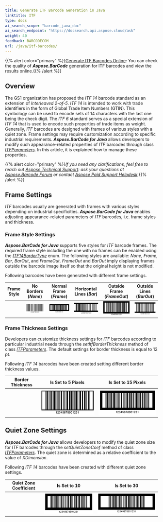 ```yaml
---
title: Generate ITF Barcode Generation in Java
linktitle: ITF
type: docs
ai_search_scope: "barcode_java_doc"
ai_search_endpoint: "https://docsearch.api.aspose.cloud/ask"
weight: 40
feedback: BARCODECOM
url: /java/itf-barcodes/
---
```

{{% alert color="primary" %}}[Generate ITF Barcodes Online](https://products.aspose.app/barcode/generate/itf): You can check the quality of ***Aspose.BarCode*** generation for ITF barcodes and view the results online.{{% /alert %}}

## **Overview**
The GS1 organization has proposed the *ITF 14* barcode standard as an extension of *Interleaved 2-of-5*. *ITF 14* is intended to work with trade identifiers in the form of Global Trade Item Numbers (GTIN). This symbology can be used to encode sets of 14 characters with the last one being the check digit. The *ITF 6* standard serves as a special extension of *ITF 14* that is used to encode such properties of trade items as weight. Generally, *ITF* barcodes are designed with frames of various styles with a quiet zone. Frame settings may require customization according to specific industrial requirements. ***Aspose.BarCode for Java*** allows developers to modify such appearance-related properties of *ITF* barcodes through class [*ITFParameters*](https://reference.aspose.com/barcode/java/com.aspose.barcode.generation/ITFParameters). In this article, it is explained how to manage these properties.
  
{{% alert color="primary" %}}*If you need any clarifications, feel free to reach out [Aspose Technical Support](/barcode/java/technical-support/): ask your questions at [Aspose.Barcode Forum](https://forum.aspose.com/c/barcode/13) or contact [Aspose Paid Support Helpdesk](https://helpdesk.aspose.com/).*{{% /alert %}}

## **Frame Settings**
*ITF* barcodes usually are generated with frames with various styles depending on industrial specificities. ***Aspose.BarCode for Java*** enables adjusting appearance-related parameters of *ITF* barcodes, i.e. frame styles and thickness.
 
### **Frame Style Settings**
***Aspose.BarCode for Java*** supports five styles for *ITF* barcode frames. The required frame style including the one with no frames can be enabled using the [*ITF14BorderType*](https://reference.aspose.com/barcode/java/com.aspose.barcode.generation/ITF14BorderType) enum. The following styles are available: *None*, *Frame*, *Bar*, *BarOut*, and *FrameOut*. *FrameOut* and *BarOut* imply displaying frames outside the barcode image itself so that the original height is not modified. 
  
Following barcodes have been generated with different frame settings. 
  
|Frame Style|No Borders (*None*)|Normal Frame (*Frame*)|Horizontal Lines (*Bar*)|Outside Frame (*FrameOut*)|Outside Lines (*BarOut*)|
| :-: | :-: | :-: | :-: | :-: | :-: |
| |<img src="itf14bordernone.png">|<img src="itf14borderframe.png">|<img src="itf14borderbar.png">|<img src="itf14borderframeout.png">|<img src="itf14borderbarout.png">|
  
<!--The following code sample shows how to manage the frame style for *ITF 14* barcodes.
  
{{< highlight java>}}
BarcodeGenerator gen = new BarcodeGenerator(EncodeTypes.ITF14, "12345678901231");
gen.Parameters.Barcode.XDimension.Pixels = 2;
//ITF border type None
gen.Parameters.Barcode.ITF.ItfBorderType = ITF14BorderType.None;
gen.Save($"{path}ITF14BorderNone.png", BarCodeImageFormat.Png);
//ITF border type Bar
gen.Parameters.Barcode.ITF.ItfBorderType = ITF14BorderType.Bar;
gen.Save($"{path}ITF14BorderBar.png", BarCodeImageFormat.Png);
//ITF border type BarOut
gen.Parameters.Barcode.ITF.ItfBorderType = ITF14BorderType.BarOut;
gen.Save($"{path}ITF14BorderBarOut.png", BarCodeImageFormat.Png);
//ITF border type Frame
gen.Parameters.Barcode.ITF.ItfBorderType = ITF14BorderType.Frame;
gen.Save($"{path}ITF14BorderFrame.png", BarCodeImageFormat.Png);
//ITF border type FrameOut
gen.Parameters.Barcode.ITF.ItfBorderType = ITF14BorderType.FrameOut;
gen.Save($"{path}ITF14BorderFrameOut.png", BarCodeImageFormat.Png);
{{< /highlight >}}-->
  
### **Frame Thickness Settings**
Developers can customize thickness settings for *ITF* barcodes according to particular industrial needs through the *setItfBorderThickness* method of class [*ITFParameters*](https://reference.aspose.com/barcode/java/com.aspose.barcode.generation/ITFParameters). The default settings for border thickness is equal to 12 pt.
  
Following *ITF 14* barcodes have been created setting different border thickness values.
  
|Border Thickness|Is Set to 5 Pixels|Is Set to 15 Pixels|
| :-: | :-: | :-: |
| |<img src="itf14bordersize5pixels.png">|<img src="itf14bordersize15pixels.png">|
  
<!--The following code snippet demonstrates to manage border thickness for *ITF 14* barcodes.
  
{{< highlight java>}}
BarcodeGenerator gen = new BarcodeGenerator(EncodeTypes.ITF14, "12345678901231");
gen.Parameters.Barcode.XDimension.Pixels = 2;
gen.Parameters.Barcode.ITF.ItfBorderType = ITF14BorderType.Frame;
//ITF border size 5 Pixels
gen.Parameters.Barcode.ITF.ItfBorderThickness.Pixels = 5;
gen.Save($"{path}ITF14BorderSize5Pixels.png", BarCodeImageFormat.Png);
//ITF border size 15 Pixels
gen.Parameters.Barcode.ITF.ItfBorderThickness.Pixels = 15;
gen.Save($"{path}ITF14BorderSize15Pixels.png", BarCodeImageFormat.Png);
{{< /highlight >}}-->
  
## **Quiet Zone Settings**
***Aspose.BarCode for Java*** allows developers to modify the quiet zone size for *ITF* barcodes through the *setQuietZoneCoef* method of class [*ITFParameters*](https://reference.aspose.com/barcode/java/com.aspose.barcode.generation/ITFParameters). The quiet zone is determined as a relative coefficient to the value of *XDimension*.  
  
Following *ITF 14* barcodes have been created with different quiet zone settings. 
  
|Quiet Zone Coefficient|Is Set to 10|Is Set to 30|
| :-: | :-: | :-: |
| |<img src="itf14quietzone10.png">|<img src="itf14quietzone30.png">|
  
<!--The following code snippet shows how to manage the size of the quiet zone for *ITF 14* barcodes.
  
{{< highlight java>}}
BarcodeGenerator gen = new BarcodeGenerator(EncodeTypes.ITF14, "12345678901231");
gen.Parameters.Barcode.XDimension.Pixels = 2;
gen.Parameters.Barcode.ITF.ItfBorderType = ITF14BorderType.Frame;
//ITF quiet zone 10 * XDimension
gen.Parameters.Barcode.ITF.QuietZoneCoef = 10;
gen.Save($"{path}ITF14QuietZone10.png", BarCodeImageFormat.Png);
//ITF quiet zone 30 * XDimension
gen.Parameters.Barcode.ITF.QuietZoneCoef = 30;
gen.Save($"{path}ITF14QuietZone30.png", BarCodeImageFormat.Png);
{{< /highlight >}}-->